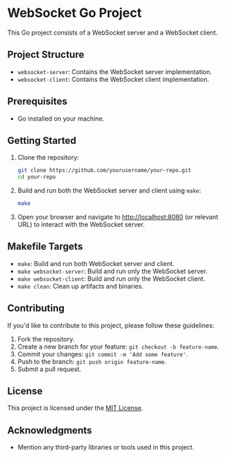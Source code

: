 # WebSocket Go Project

This Go project consists of a WebSocket server and a WebSocket client.

## Project Structure

- `websocket-server`: Contains the WebSocket server implementation.
- `websocket-client`: Contains the WebSocket client implementation.

## Prerequisites

- Go installed on your machine.

## Getting Started

1. Clone the repository:

    ```bash
    git clone https://github.com/yourusername/your-repo.git
    cd your-repo
    ```

2. Build and run both the WebSocket server and client using `make`:

    ```bash
    make
    ```

3. Open your browser and navigate to [http://localhost:8080](http://localhost:8080) (or relevant URL) to interact with the WebSocket server.

## Makefile Targets

- `make`: Build and run both WebSocket server and client.
- `make websocket-server`: Build and run only the WebSocket server.
- `make websocket-client`: Build and run only the WebSocket client.
- `make clean`: Clean up artifacts and binaries.

## Contributing

If you'd like to contribute to this project, please follow these guidelines:

1. Fork the repository.
2. Create a new branch for your feature: `git checkout -b feature-name`.
3. Commit your changes: `git commit -m 'Add some feature'`.
4. Push to the branch: `git push origin feature-name`.
5. Submit a pull request.

## License

This project is licensed under the [MIT License](LICENSE).

## Acknowledgments

- Mention any third-party libraries or tools used in this project.

